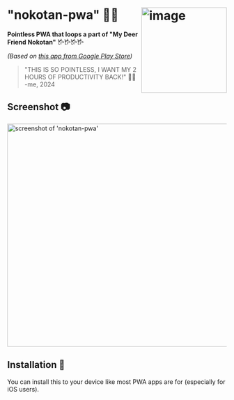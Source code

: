# "nokotan-pwa" 🦌😊 <img alt="image" src="https://imageio.forbes.com/specials-images/imageserve/668d169bc5f0644235904f50/My-Deer-Friend-Nokotan/960x0.jpg" align="right" width="196px"><br>


**Pointless PWA that loops a part of "My Deer Friend Nokotan"** 𐂂𐂂𐂂𐂂

*(Based on [this app from Google Play Store](https://play.google.com/store/apps/details?id=com.vd1.nokotan&hl=en))*
> "THIS IS SO POINTLESS, I WANT MY 2 HOURS OF PRODUCTIVITY BACK!" 😵‍💫 -me, 2024

## Screenshot 📷
<img alt="screenshot of 'nokotan-pwa'" src="https://github.com/user-attachments/assets/ac6235e5-5c46-4641-8c34-83dfce1eef77" width="512px" align="center">


## Installation 💾
You can install this to your device like most PWA apps are for (especially for iOS users).
